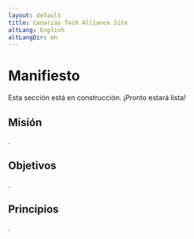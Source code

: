 ```yaml
---
layout: default
title: Canarias Tech Alliance Site
altLang: English
altLangDir: en
---
```

# Manifiesto
 
Esta sección está en construcción. ¡Pronto estará lista!

## Misión

.

## Objetivos

.

## Principios

.
